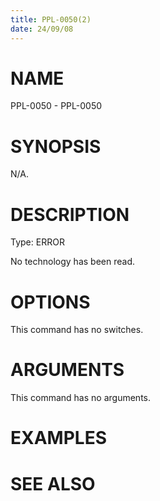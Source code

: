```yaml
---
title: PPL-0050(2)
date: 24/09/08
---
```


# NAME

PPL-0050 - PPL-0050

# SYNOPSIS

N/A.

# DESCRIPTION

Type: ERROR

No technology has been read.

# OPTIONS

This command has no switches.

# ARGUMENTS

This command has no arguments.

# EXAMPLES

# SEE ALSO
